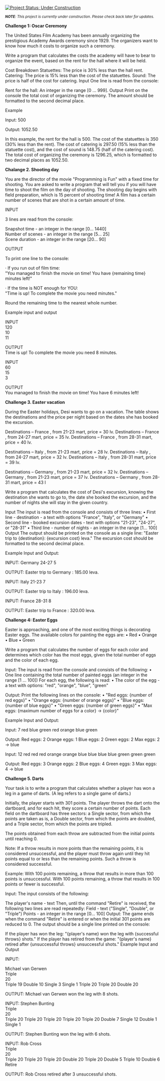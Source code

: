 
[![Project Status: Under Construction](https://img.shields.io/badge/Project%20Status-Under%20Construction-yellow)](https://github.com/YavorMarkov/Python_Challanges_and_Solutions)


<i><sub>**NOTE**: This project is currently under construction. Please check back later for updates.</i></sub>



**Challenge 1: Oscar Ceremony**

The United States Film Academy has been annually organizing the prestigious Academy Awards ceremony since 1929. The organizers want to know how much it costs to organize such a ceremony.

Write a program that calculates the costs the academy will have to bear to organize the event, based on the rent for the hall where it will be held.

Cost Breakdown
Statuettes: The price is 30% less than the hall rent.
Catering: The price is 15% less than the cost of the statuettes.
Sound: The price is half of the cost for catering.
Input
One line is read from the console:

Rent for the hall: An integer in the range [0 ... 999].
Output
Print on the console the total cost of organizing the ceremony. The amount should be formatted to the second decimal place.

Example

Input:
500

Output:
1052.50

In this example, the rent for the hall is 500. The cost of the statuettes is 350 (30% less than the rent). The cost of catering is 297.50 (15% less than the statuette cost), and the cost of sound is 148.75 (half of the catering cost). The total cost of organizing the ceremony is 1296.25, which is formatted to two decimal places as 1052.50.



**Chalange 2. Shooting day**

You are the director of the movie "Programming is Fun" with a fixed time for shooting. You are asked to write a program that will tell you if you will have time to shoot the film on the day of shooting. The shooting day begins with field preparation, which is 15 percent of shooting time! A film has a certain number of scenes that are shot in a certain amount of time.

INPUT

3 lines are read from the console:

Snapshot time - an integer in the range [0… 1440]<br>
Number of scenes - an integer in the range [5… 25]<br>
Scene duration - an integer in the range [20… 90]

OUTPUT

To print one line to the console:

· If you run out of film time:<br>
"You managed to finish the movie on time! You have {remaining time} minutes left!"

· If the time is NOT enough for YOU:<br>
"Time is up! To complete the movie you need minutes."

Round the remaining time to the nearest whole number.

Example input and output

INPUT<br>
120<br>
10<br>
11<br>

OUTPUT<br>
Time is up! To complete the movie you need 8 minutes.<br>

INPUT<br>
60<br>
15<br>
3<br>


OUTPUT<br>
You managed to finish the movie on time! You have 6 minutes left!

**Challenge 3. Easter vacation**

During the Easter holidays, Desi wants to go on a vacation. The table shows the destinations and the price per night based on the dates she has booked the excursion.

Destinations – France , from 21-23 mart, price = 30 lv.
Destinations – France , from 24-27 mart, price = 35 lv.
Destinations – France , from 28-31 mart, price = 40 lv.

Destinations – Italy , from 21-23 mart, price = 28 lv.
Destinations – Italy , from 24-27 mart, price = 32 lv.
Destinations – Italy , from 28-31 mart, price = 39 lv.

Destinations – Germany , from 21-23 mart, price = 32 lv.
Destinations – Germany , from 21-23 mart, price = 37 lv.
Destinations – Germany , from 28-31 mart, price = 43 l

Write a program that calculates the cost of Desi's excursion, knowing the destination she wants to go to, the date she booked the excursion, and the number of nights she will stay in the given country.

Input
The input is read from the console and consists of three lines:
• First line - destination - a text with options "France", "Italy", or "Germany"
• Second line - booked excursion dates - text with options "21-23", "24-27", or "28-31"
• Third line - number of nights - an integer in the range [1… 100]
Output
The output should be printed on the console as a single line:
"Easter trip to {destination}: {excursion cost} leva."
The excursion cost should be formatted to the second decimal place.

Example Input and Output:<p>

INPUT:
Germany
24-27
5

OUTPUT:
Easter trip to Germany : 185.00 leva.

INPUT:
Italy
21-23
7

OUTPUT:
Easter trip to Italy : 196.00 leva.

INPUT:
France
28-31
8

OUTPUT:<r>
Easter trip to France : 320.00 leva.

**Challenge 4: Easter Eggs**



Easter is approaching, and one of the most exciting things is decorating Easter eggs. The available colors for painting the eggs are:
• Red
• Orange
• Blue
• Green

Write a program that calculates the number of eggs for each color and determines which color has the most eggs, given the total number of eggs and the color of each egg.

Input:
The input is read from the console and consists of the following:
• One line containing the total number of painted eggs (an integer in the range [1 ... 100])
For each egg, the following is read:
• The color of the egg - a text with options: "red", "orange", "blue", "green"

Output:
Print the following lines on the console:
• "Red eggs: {number of red eggs}"
• "Orange eggs: {number of orange eggs}"
• "Blue eggs: {number of blue eggs}"
• "Green eggs: {number of green eggs}"
• "Max eggs: {maximum number of eggs for a color} -> {color}"

Example Input and Output:

Input:
7
red
blue
green
red
orange
blue
green

Output:
Red eggs: 2
Orange eggs: 1
Blue eggs: 2
Green eggs: 2
Max eggs: 2 -> blue

Input:
12
red
red
red
orange
orange
blue
blue
blue
blue
green
green
green

Output:
Red eggs: 3
Orange eggs: 2
Blue eggs: 4
Green eggs: 3
Max eggs: 4 -> blue


**Challenge 5. Darts** 

Your task is to write a program that calculates whether a player has won a leg in a game of darts. (A leg refers to a single game of darts.)

Initially, the player starts with 301 points. The player throws the dart onto the dartboard, and for each hit, they score a certain number of points. Each field on the dartboard has three sectors: a Single sector, from which the points are taken as is, a Double sector, from which the points are doubled, and a Triple sector, from which the points are tripled.

The points obtained from each throw are subtracted from the initial points until reaching 0.

Note: If a throw results in more points than the remaining points, it is considered unsuccessful, and the player must throw again until they hit points equal to or less than the remaining points. Such a throw is considered successful.

Example: With 100 points remaining, a throw that results in more than 100 points is unsuccessful. With 100 points remaining, a throw that results in 100 points or fewer is successful.

Input:
The input consists of the following:

The player's name - text
Then, until the command "Retire" is received, the following two lines are read repeatedly:
Field - text ("Single", "Double", or "Triple")
Points - an integer in the range [0… 100]
Output:
The game ends when the command "Retire" is entered or when the initial 301 points are reduced to 0. The output should be a single line printed on the console:

If the player has won the leg:
"{player's name} won the leg with {successful throws} shots."
If the player has retired from the game:
"{player's name} retired after {unsuccessful throws} unsuccessful shots."
Example Input and Output

INPUT:

Michael van Gerwen<br>
Triple<br>
20<br>
Triple
19
Double
10
Single
3
Single
1
Triple
20
Triple
20
Double
20

OUTPUT:
Michael van Gerwen won the leg with 8 shots.

INPUT:
Stephen Bunting<br>
Triple<br>
20<br>
Triple
20
Triple
20
Triple
20
Triple
20
Triple
20
Double
7
Single
12
Double
1
Single
1

OUTPUT:
Stephen Bunting won the leg with 6 shots.


INPUT:
Rob Cross<br>
Triple<br>
20<br>
Triple
20
Triple
20
Triple
20
Double
20
Triple
20
Double
5
Triple
10
Double
6
Retire


OUTPUT:
Rob Cross retired after 3 unsuccessful shots.